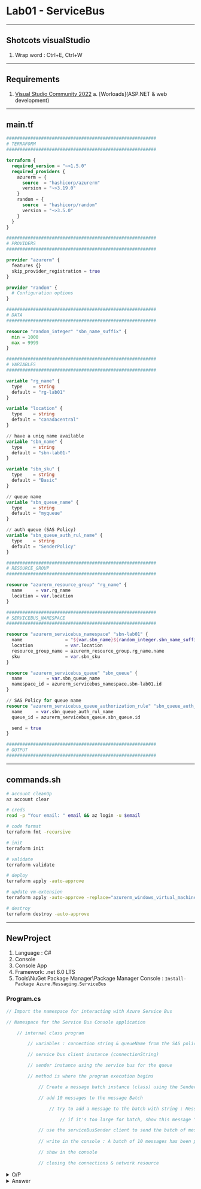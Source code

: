 # Lab01 - ServiceBus

---

## Shotcots visualStudio
1. Wrap word : Ctrl+E, Ctrl+W

---

## Requirements
1. [Visual Studio Community 2022](https://visualstudio.microsoft.com/thank-you-downloading-visual-studio/?sku=Community&channel=Release&version=VS2022&source=VSLandingPage&cid=2030&passive=false)
    a. [Worloads](ASP.NET & web development)

---

## main.tf
````tf
########################################################
# TERRAFORM
########################################################

terraform {
  required_version = "~>1.5.0"
  required_providers {
    azurerm = {
      source  = "hashicorp/azurerm"
      version = "~>3.19.0"
    }
    random = {
      source  = "hashicorp/random"
      version = "~>3.5.0"
    }
  }
}

########################################################
# PROVIDERS
########################################################

provider "azurerm" {
  features {}
  skip_provider_registration = true
}

provider "random" {
  # Configuration options
}

########################################################
# DATA
########################################################

resource "random_integer" "sbn_name_suffix" {
  min = 1000
  max = 9999
}

########################################################
# VARIABLES
########################################################

variable "rg_name" {
  type    = string
  default = "rg-lab01"
}

variable "location" {
  type    = string
  default = "canadacentral"
}

// have a uniq name available
variable "sbn_name" {
  type    = string
  default = "sbn-lab01-"
}

variable "sbn_sku" {
  type    = string
  default = "Basic"
}

// queue name
variable "sbn_queue_name" {
  type    = string
  default = "myqueue"
}

// auth queue (SAS Policy)
variable "sbn_queue_auth_rul_name" {
  type    = string
  default = "SenderPolicy"
}

########################################################
# RESOURCE_GROUP
########################################################

resource "azurerm_resource_group" "rg_name" {
  name     = var.rg_name
  location = var.location
}

########################################################
# SERVICEBUS_NAMESPACE
########################################################

resource "azurerm_servicebus_namespace" "sbn-lab01" {
  name                = "${var.sbn_name}${random_integer.sbn_name_suffix.result}"
  location            = var.location
  resource_group_name = azurerm_resource_group.rg_name.name
  sku                 = var.sbn_sku
}

resource "azurerm_servicebus_queue" "sbn_queue" {
  name         = var.sbn_queue_name
  namespace_id = azurerm_servicebus_namespace.sbn-lab01.id
}

// SAS Policy for queue name
resource "azurerm_servicebus_queue_authorization_rule" "sbn_queue_auth_rul" {
  name     = var.sbn_queue_auth_rul_name
  queue_id = azurerm_servicebus_queue.sbn_queue.id

  send = true
}

########################################################
# OUTPUT
########################################################
````

---

## commands.sh
````sh
# account cleanUp
az account clear

# creds
read -p "Your email: " email && az login -u $email

# code format
terraform fmt -recursive

# init
terraform init

# validate
terraform validate

# deploy
terraform apply -auto-approve

# update vm-extension
terraform apply -auto-approve -replace="azurerm_windows_virtual_machine.vm_consul"

# destroy
terraform destroy -auto-approve
````

---

## NewProject
1. Language : C#
2. Console
3. Console App
4. Framework: .net 6.0 LTS
5. Tools\NuGet Package Manager\Package Manager Console :
`Install-Package Azure.Messaging.ServiceBus`

### Program.cs
````cs
// Import the namespace for interacting with Azure Service Bus

// Namespace for the Service Bus Console application

    // internal class program

        // variables : connection string & queueName from the SAS policy

        // service bus client instance (connectionString)

        // sender instance using the service bus for the queue

        // method is where the program execution begins

            // Create a message batch instance (class) using the Sender

            // add 10 messages to the message Batch

                // try to add a message to the batch with string : Message <number>

                    // if it's too large for batch, show this message "The message <n> is too large to fit in the batch"

            // use the serviceBusSender client to send the batch of messages to the service bus queue
            
            // write in the console : A batch of 10 messages has been published to the queue

            // show in the console

            // closing the connections & network resource
````

<details><summary>O/P</summary>outPut console:<br/><img src="https://i.imgur.com/bTl59jM.png"><br/>10 messages:<br/><img src="https://i.imgur.com/Wf3XLtD.png"><br/>message body:<br/><img src="https://i.imgur.com/fmQk74g.png"></details>
<details><summary>Answer</summary></details>
